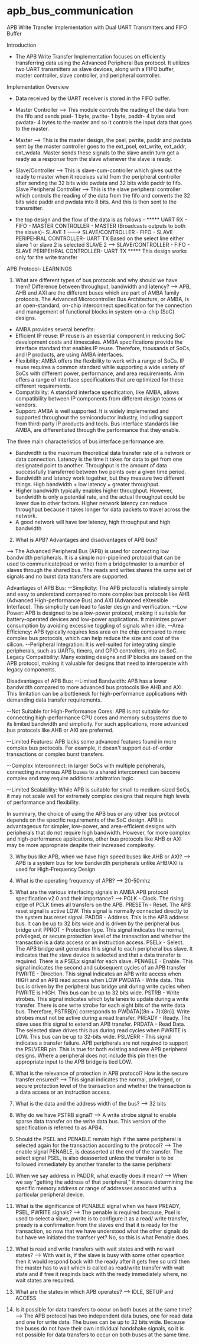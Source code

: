 # apb_bus_communication
APB Write Transfer Implementation with Dual UART Transmitters and FIFO Buffer

Introduction
- The APB Write Transfer Implementation focuses on efficiently transferring data using the Advanced Peripheral Bus protocol. It utilizes two UART transmitters as slave devices, along with a FIFO buffer, master controller, slave controller, and peripheral controller.

Implementation Overview
- Data received by the UART receiver is stored in the FIFO buffer.
- Master Controller --> This module controls the reading of the data from the fifo and sends psel- 1 byte, pwrite- 1 byte, paddr- 4 bytes and pwdata- 4 bytes to the master and so it controls the input data that goes to the master.
- Master --> This is the master design, the psel, pwrite, paddr and pwdata sent by the master controller goes to the ext_psel, ext_write, ext_addr, ext_wdata. Master sends these signals to the slave andin turn get a ready as a response from the slave whenever the slave is ready.
- Slave/Controller --> This is slave-cum-controller which gives out the ready to master when it receives valid from the peripheral controller after sending the 32 bits wide pwdata and 32 bits wide paddr to fifo.
Slave Peripheral Controller --> This is the slave peripheral controller which controls the reading of the data from the fifo and converts the 32 bits wide paddr and pwdata into 8 bits. And this is then sent to the transmitter.

- the top design and the flow of the data is as follows -
              ***** UART RX - FIFO - MASTER CONTROLLER - MASTER (Broadcasts outputs to both the slaves)- 
  SLAVE 1 --->      SLAVE/CONTROLLER - FIFO - SLAVE PERIPEHRAL CONTROLLER- UART TX
              Based on the select line either slave 1 or slave 2 is selected
  SLAVE 2 -->       SLAVE/CONTROLLER - FIFO - SLAVE PERIPEHRAL CONTROLLER- UART TX *****
This design works only for the write transfer     






APB Protocol- LEARNINGS

1. What are different types of bus protocols and why should we have them? Difference between throughput, bandwidth and latency?
-->  APB, AHB and AXI are the different buses which are part of AMBA family protocols. The Advanced Microcontroller Bus Architecture, or AMBA, is an open-standard, on-chip interconnect specification for the connection and management of functional blocks in system-on-a-chip (SoC) designs.
- AMBA provides several benefits:
- Efficient IP reuse: IP reuse is an essential component in reducing SoC development costs and timescales. AMBA specifications provide the interface standard that enables IP reuse. Therefore, thousands of SoCs, and IP products, are using AMBA interfaces.
- Flexibility: AMBA offers the flexibility to work with a range of SoCs. IP reuse requires a common standard while supporting a wide variety of SoCs with different power, performance, and area requirements. Arm offers a range of interface specifications that are optimized for these different requirements.
- Compatibility: A standard interface specification, like AMBA, allows compatibility between IP components from different design teams or vendors.
- Support: AMBA is well supported. It is widely implemented and supported throughout the semiconductor industry, including support from third-party IP products and tools. 
  Bus interface standards like AMBA, are differentiated through the performance that they enable. 

The three main characteristics of bus interface performance are:
- Bandwidth is the maximum theoretical data transfer rate of a network or data connection. Latency is the time it takes for data to get from one designated point to another. Throughput is the amount of data successfully transferred between two points over a given time period.
- Bandwidth and latency work together, but they measure two different things. High bandwidth + low latency = greater throughput.
- Higher bandwidth typically enables higher throughput. However, bandwidth is only a potential rate, and the actual throughput could be lower due to other factors. Higher network latency can reduce throughput because it takes longer for data packets to travel across the network. 
- A good network will have low latency, high throughput and high bandwidth 


2. What is APB? Advantages and disadvantages of APB bus? 

--> The Advanced Peripheral Bus (APB) is used for connecting low bandwidth peripherals. 
It is a simple non-pipelined protocol that can be used to communicate(read or write) from a bridge/master to a number of slaves through the shared bus. The reads and writes shares the same set of signals and no burst data 
transfers are supported.

Advantages of APB Bus:
--Simplicity: The APB protocol is relatively simple and easy to understand compared to more complex bus protocols like AHB (Advanced High-performance Bus) and AXI (Advanced eXtensible Interface). This simplicity can lead to faster design and verification.
--Low Power: APB is designed to be a low-power protocol, making it suitable for battery-operated devices and low-power applications. It minimizes power consumption by avoiding excessive toggling of signals when idle.
--Area Efficiency: APB typically requires less area on the chip compared to more complex bus protocols, which can help reduce the size and cost of the silicon.
--Peripheral Integration: It is well-suited for integrating simple peripherals, such as UARTs, timers, and GPIO controllers, into an SoC.
--Legacy Compatibility: Many existing designs and IP blocks are based on the APB protocol, making it valuable for designs that need to interoperate with legacy components.

Disadvantages of APB Bus:
--Limited Bandwidth: APB has a lower bandwidth compared to more advanced bus protocols like AHB and AXI. This limitation can be a bottleneck for high-performance applications with demanding data transfer requirements.

--Not Suitable for High-Performance Cores: APB is not suitable for connecting high-performance CPU cores and memory subsystems due to its limited bandwidth and simplicity. For such applications, more advanced bus protocols like AHB or AXI are preferred.

--Limited Features: APB lacks some advanced features found in more complex bus protocols. For example, it doesn't support out-of-order transactions or complex burst transfers.

--Complex Interconnect: In larger SoCs with multiple peripherals, connecting numerous APB buses to a shared interconnect can become complex and may require additional arbitration logic.

--Limited Scalability: While APB is suitable for small to medium-sized SoCs, it may not scale well for extremely complex designs that require high levels of performance and flexibility.

In summary, the choice of using the APB bus or any other bus protocol depends on the specific requirements of the SoC design. APB is advantageous for simpler, low-power, and area-efficient designs with peripherals that do not require high bandwidth. However, for more complex and high-performance applications, other bus protocols like AHB or AXI may be more appropriate despite their increased complexity.
 

3. Why bus like APB, when we have high speed buses like AHB or AXI?
--> APB is a system bus for low bandwidth peripherals unlike AHB/AXI is used for High-Frequency Design

4. What is the operating frequency of APB?
--> 20-50mhz

5. What are the various interfacing signals in AMBA APB protocol specification v2.0 and their importance?
--> PCLK -  Clock. The rising edge of PCLK times all transfers on the APB.
    PRESETn - Reset. The APB reset signal is active LOW. This signal is normally connected directly to the system bus reset signal.
    PADDR - Address. This is the APB address bus. It can be up to 32 bits wide and is driven by the peripheral bus bridge unit
    PPROT - Protection type. This signal indicates the normal, privileged, or secure protection level of the transaction and whether the transaction is a data access or an instruction access.
   PSELx - Select. The APB bridge unit generates this signal to each peripheral bus slave. It indicates that the slave device is selected and that a data transfer is required. There is a PSELx signal for each slave.
   PENABLE - Enable. This signal indicates the second and subsequent cycles of an APB 
transfer
   PWRITE - Direction. This signal indicates an APB write access when HIGH and an APB 
read access when LOW
   PWDATA - Write data. This bus is driven by the peripheral bus bridge unit during write 
cycles when PWRITE is HIGH. This bus can be up to 32 bits wide.
   PSTRB - Write strobes. This signal indicates which byte lanes to update during a write 
transfer. There is one write strobe for each eight bits of the write data bus. Therefore, PSTRB[n] corresponds to PWDATA[(8n + 7):(8n)]. Write strobes must not be active during a read transfer.
   PREADY - Ready. The slave uses this signal to extend an APB transfer.
   PRDATA - Read Data. The selected slave drives this bus during read cycles when PWRITE is LOW. This bus can be up to 32-bits wide.
   PSLVERR - This signal indicates a transfer failure. APB peripherals are not required to support the PSLVERR pin. This is true for both existing and new APB peripheral designs. Where a peripheral does not include this pin then the appropriate input to the APB bridge is tied LOW.
 

6. What is the relevance of protection in APB protocol? How is the secure transfer ensured?
-->  This signal indicates the normal, privileged, or secure protection level of the transaction and whether the transaction is a data access or an instruction access.

7. What is the data and the address width of the bus?
--> 32 bits 

8. Why do we have PSTRB signal?
--> A write strobe signal to enable sparse data transfer on the write data bus. This version of the specification is referred to as APB4.

9. Should the PSEL and PENABLE remain high if the same peripheral is selected again for the transaction according to the protocol?
-->  The enable signal PENABLE, is deasserted at the end of the transfer. The select signal PSEL, is also deasserted unless the transfer is to be followed immediately by another transfer to the same peripheral 


10. When we say address in PADDR, what exactly does it mean? 
-->  When we say "getting the address of that peripheral," it means determining the specific memory address or range of addresses associated with a particular peripheral device.

11. What is the significance of PENABLE signal when we have PREADY, PSEL, PWRITE signals?
--> The penable is required because,
Psel is used to select a slave, pwrite is to configure it as a read/ write transfer, pready is a confirmation from the slaves end that it is ready for the transaction, so now that we have understood what the other signals do but have we initiated the tranfser yet? No, so this is what Penable does. 


12. What is read and write transfers with wait states and with no wait states?
--> With wait is,
if the slave is busy with some other opeartion then it would respond back with the ready after it gets free so until then the master has to wait which is called as read/write transfer with wait state and if free it respinds back with the ready immediately where, no wait states are required.
 
13. What are the states in which APB operates?
--> IDLE, SETUP and ACCESS

14. Is it possible for data transfers to occur on both buses at the same time?
-->  The APB protocol has two independent data buses, one for read data and one for write data. The buses can be up to 32 bits wide. Because the buses do not have their own individual handshake signals, so it is not possible for data transfers to occur on both buses at the same time. 

